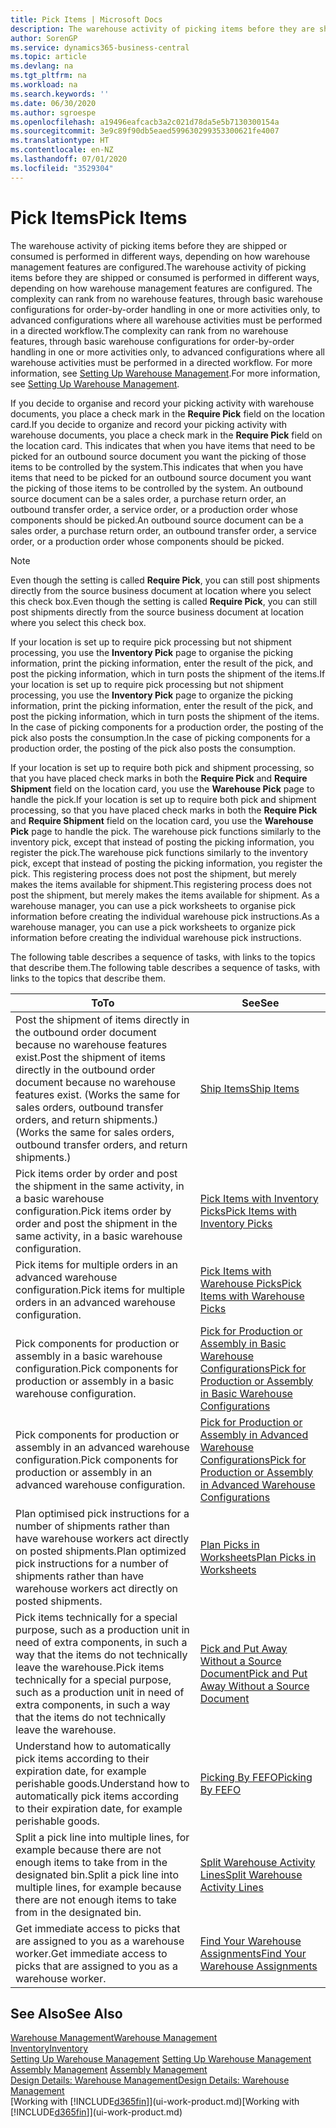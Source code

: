 ```yaml
---
title: Pick Items | Microsoft Docs
description: The warehouse activity of picking items before they are shipped or consumed is performed in different ways, depending on how warehouse management features are configured. The setup complexity can rank from no warehouse features, through basic warehouse configurations for order-by-order handling in one or more activities only, to advanced configurations where all warehouse activities must be performed in a directed workflow.
author: SorenGP
ms.service: dynamics365-business-central
ms.topic: article
ms.devlang: na
ms.tgt_pltfrm: na
ms.workload: na
ms.search.keywords: ''
ms.date: 06/30/2020
ms.author: sgroespe
ms.openlocfilehash: a19496eafcacb3a2c021d78da5e5b7130300154a
ms.sourcegitcommit: 3e9c89f90db5eaed599630299353300621fe4007
ms.translationtype: HT
ms.contentlocale: en-NZ
ms.lasthandoff: 07/01/2020
ms.locfileid: "3529304"
---
```

# <a name="pick-items"></a><span data-ttu-id="26430-104">Pick Items</span><span class="sxs-lookup"><span data-stu-id="26430-104">Pick Items</span></span>

<span data-ttu-id="26430-105">The warehouse activity of picking items before they are shipped or consumed is performed in different ways, depending on how warehouse management features are configured.</span><span class="sxs-lookup"><span data-stu-id="26430-105">The warehouse activity of picking items before they are shipped or consumed is performed in different ways, depending on how warehouse management features are configured.</span></span> <span data-ttu-id="26430-106">The complexity can rank from no warehouse features, through basic warehouse configurations for order-by-order handling in one or more activities only, to advanced configurations where all warehouse activities must be performed in a directed workflow.</span><span class="sxs-lookup"><span data-stu-id="26430-106">The complexity can rank from no warehouse features, through basic warehouse configurations for order-by-order handling in one or more activities only, to advanced configurations where all warehouse activities must be performed in a directed workflow.</span></span> <span data-ttu-id="26430-107">For more information, see [Setting Up Warehouse Management](warehouse-setup-warehouse.md).</span><span class="sxs-lookup"><span data-stu-id="26430-107">For more information, see [Setting Up Warehouse Management](warehouse-setup-warehouse.md).</span></span>

<span data-ttu-id="26430-108">If you decide to organise and record your picking activity with warehouse documents, you place a check mark in the **Require Pick** field on the location card.</span><span class="sxs-lookup"><span data-stu-id="26430-108">If you decide to organize and record your picking activity with warehouse documents, you place a check mark in the **Require Pick** field on the location card.</span></span> <span data-ttu-id="26430-109">This indicates that when you have items that need to be picked for an outbound source document you want the picking of those items to be controlled by the system.</span><span class="sxs-lookup"><span data-stu-id="26430-109">This indicates that when you have items that need to be picked for an outbound source document you want the picking of those items to be controlled by the system.</span></span> <span data-ttu-id="26430-110">An outbound source document can be a sales order, a purchase return order, an outbound transfer order, a service order, or a production order whose components should be picked.</span><span class="sxs-lookup"><span data-stu-id="26430-110">An outbound source document can be a sales order, a purchase return order, an outbound transfer order, a service order, or a production order whose components should be picked.</span></span>

> [!NOTE]
> <span data-ttu-id="26430-111">Even though the setting is called **Require Pick**, you can still post shipments directly from the source business document at location where you select this check box.</span><span class="sxs-lookup"><span data-stu-id="26430-111">Even though the setting is called **Require Pick**, you can still post shipments directly from the source business document at location where you select this check box.</span></span>

<span data-ttu-id="26430-112">If your location is set up to require pick processing but not shipment processing, you use the **Inventory Pick** page to organise the picking information, print the picking information, enter the result of the pick, and post the picking information, which in turn posts the shipment of the items.</span><span class="sxs-lookup"><span data-stu-id="26430-112">If your location is set up to require pick processing but not shipment processing, you use the **Inventory Pick** page to organize the picking information, print the picking information, enter the result of the pick, and post the picking information, which in turn posts the shipment of the items.</span></span> <span data-ttu-id="26430-113">In the case of picking components for a production order, the posting of the pick also posts the consumption.</span><span class="sxs-lookup"><span data-stu-id="26430-113">In the case of picking components for a production order, the posting of the pick also posts the consumption.</span></span>

<span data-ttu-id="26430-114">If your location is set up to require both pick and shipment processing, so that you have placed check marks in both the **Require Pick** and **Require Shipment** field on the location card, you use the **Warehouse Pick** page to handle the pick.</span><span class="sxs-lookup"><span data-stu-id="26430-114">If your location is set up to require both pick and shipment processing, so that you have placed check marks in both the **Require Pick** and **Require Shipment** field on the location card, you use the **Warehouse Pick** page to handle the pick.</span></span> <span data-ttu-id="26430-115">The warehouse pick functions similarly to the inventory pick, except that instead of posting the picking information, you register the pick.</span><span class="sxs-lookup"><span data-stu-id="26430-115">The warehouse pick functions similarly to the inventory pick, except that instead of posting the picking information, you register the pick.</span></span> <span data-ttu-id="26430-116">This registering process does not post the shipment, but merely makes the items available for shipment.</span><span class="sxs-lookup"><span data-stu-id="26430-116">This registering process does not post the shipment, but merely makes the items available for shipment.</span></span> <span data-ttu-id="26430-117">As a warehouse manager, you can use a pick worksheets to organise pick information before creating the individual warehouse pick instructions.</span><span class="sxs-lookup"><span data-stu-id="26430-117">As a warehouse manager, you can use a pick worksheets to organize pick information before creating the individual warehouse pick instructions.</span></span>

<span data-ttu-id="26430-118">The following table describes a sequence of tasks, with links to the topics that describe them.</span><span class="sxs-lookup"><span data-stu-id="26430-118">The following table describes a sequence of tasks, with links to the topics that describe them.</span></span>   

|<span data-ttu-id="26430-119">**To**</span><span class="sxs-lookup"><span data-stu-id="26430-119">**To**</span></span>|<span data-ttu-id="26430-120">**See**</span><span class="sxs-lookup"><span data-stu-id="26430-120">**See**</span></span>|
|------------|-------------|  
|<span data-ttu-id="26430-121">Post the shipment of items directly in the outbound order document because no warehouse features exist.</span><span class="sxs-lookup"><span data-stu-id="26430-121">Post the shipment of items directly in the outbound order document because no warehouse features exist.</span></span> <span data-ttu-id="26430-122">(Works the same for sales orders, outbound transfer orders, and return shipments.)</span><span class="sxs-lookup"><span data-stu-id="26430-122">(Works the same for sales orders, outbound transfer orders, and return shipments.)</span></span>|[<span data-ttu-id="26430-123">Ship Items</span><span class="sxs-lookup"><span data-stu-id="26430-123">Ship Items</span></span>](warehouse-how-ship-items.md)|  
|<span data-ttu-id="26430-124">Pick items order by order and post the shipment in the same activity, in a basic warehouse configuration.</span><span class="sxs-lookup"><span data-stu-id="26430-124">Pick items order by order and post the shipment in the same activity, in a basic warehouse configuration.</span></span>|[<span data-ttu-id="26430-125">Pick Items with Inventory Picks</span><span class="sxs-lookup"><span data-stu-id="26430-125">Pick Items with Inventory Picks</span></span>](warehouse-how-to-pick-items-with-inventory-picks.md)|
|<span data-ttu-id="26430-126">Pick items for multiple orders in an advanced warehouse configuration.</span><span class="sxs-lookup"><span data-stu-id="26430-126">Pick items for multiple orders in an advanced warehouse configuration.</span></span>|[<span data-ttu-id="26430-127">Pick Items with Warehouse Picks</span><span class="sxs-lookup"><span data-stu-id="26430-127">Pick Items with Warehouse Picks</span></span>](warehouse-how-to-pick-items-for-warehouse-shipment.md)|  
|<span data-ttu-id="26430-128">Pick components for production or assembly in a basic warehouse configuration.</span><span class="sxs-lookup"><span data-stu-id="26430-128">Pick components for production or assembly in a basic warehouse configuration.</span></span>|[<span data-ttu-id="26430-129">Pick for Production or Assembly in Basic Warehouse Configurations</span><span class="sxs-lookup"><span data-stu-id="26430-129">Pick for Production or Assembly in Basic Warehouse Configurations</span></span>](warehouse-how-to-pick-for-production.md)|
|<span data-ttu-id="26430-130">Pick components for production or assembly in an advanced warehouse configuration.</span><span class="sxs-lookup"><span data-stu-id="26430-130">Pick components for production or assembly in an advanced warehouse configuration.</span></span>|[<span data-ttu-id="26430-131">Pick for Production or Assembly in Advanced Warehouse Configurations</span><span class="sxs-lookup"><span data-stu-id="26430-131">Pick for Production or Assembly in Advanced Warehouse Configurations</span></span>](warehouse-how-to-pick-for-internal-operations-in-advanced-warehousing.md)|  
|<span data-ttu-id="26430-132">Plan optimised pick instructions for a number of shipments rather than have warehouse workers act directly on posted shipments.</span><span class="sxs-lookup"><span data-stu-id="26430-132">Plan optimized pick instructions for a number of shipments rather than have warehouse workers act directly on posted shipments.</span></span>|[<span data-ttu-id="26430-133">Plan Picks in Worksheets</span><span class="sxs-lookup"><span data-stu-id="26430-133">Plan Picks in Worksheets</span></span>](warehouse-how-to-plan-picks-in-worksheets.md)|  
|<span data-ttu-id="26430-134">Pick items technically for a special purpose, such as a production unit in need of extra components, in such a way that the items do not technically leave the warehouse.</span><span class="sxs-lookup"><span data-stu-id="26430-134">Pick items technically for a special purpose, such as a production unit in need of extra components, in such a way that the items do not technically leave the warehouse.</span></span>|[<span data-ttu-id="26430-135">Pick and Put Away Without a Source Document</span><span class="sxs-lookup"><span data-stu-id="26430-135">Pick and Put Away Without a Source Document</span></span>](warehouse-how-to-create-put-aways-from-internal-put-aways.md)|
|<span data-ttu-id="26430-136">Understand how to automatically pick items according to their expiration date, for example perishable goods.</span><span class="sxs-lookup"><span data-stu-id="26430-136">Understand how to automatically pick items according to their expiration date, for example perishable goods.</span></span>|[<span data-ttu-id="26430-137">Picking By FEFO</span><span class="sxs-lookup"><span data-stu-id="26430-137">Picking By FEFO</span></span>](warehouse-picking-by-fefo.md)|
|<span data-ttu-id="26430-138">Split a pick line into multiple lines, for example because there are not enough items to take from in the designated bin.</span><span class="sxs-lookup"><span data-stu-id="26430-138">Split a pick line into multiple lines, for example because there are not enough items to take from in the designated bin.</span></span>|[<span data-ttu-id="26430-139">Split Warehouse Activity Lines</span><span class="sxs-lookup"><span data-stu-id="26430-139">Split Warehouse Activity Lines</span></span>](warehouse-how-to-split-warehouse-activity-lines.md)|
|<span data-ttu-id="26430-140">Get immediate access to picks that are assigned to you as a warehouse worker.</span><span class="sxs-lookup"><span data-stu-id="26430-140">Get immediate access to picks that are assigned to you as a warehouse worker.</span></span>|[<span data-ttu-id="26430-141">Find Your Warehouse Assignments</span><span class="sxs-lookup"><span data-stu-id="26430-141">Find Your Warehouse Assignments</span></span>](warehouse-how-to-find-your-warehouse-assignments.md)|  

## <a name="see-also"></a><span data-ttu-id="26430-142">See Also</span><span class="sxs-lookup"><span data-stu-id="26430-142">See Also</span></span>  
[<span data-ttu-id="26430-143">Warehouse Management</span><span class="sxs-lookup"><span data-stu-id="26430-143">Warehouse Management</span></span>](warehouse-manage-warehouse.md)  
[<span data-ttu-id="26430-144">Inventory</span><span class="sxs-lookup"><span data-stu-id="26430-144">Inventory</span></span>](inventory-manage-inventory.md)  
<span data-ttu-id="26430-145">[Setting Up Warehouse Management](warehouse-setup-warehouse.md)   </span><span class="sxs-lookup"><span data-stu-id="26430-145">[Setting Up Warehouse Management](warehouse-setup-warehouse.md)   </span></span>  
<span data-ttu-id="26430-146">[Assembly Management](assembly-assemble-items.md)  </span><span class="sxs-lookup"><span data-stu-id="26430-146">[Assembly Management](assembly-assemble-items.md)  </span></span>  
[<span data-ttu-id="26430-147">Design Details: Warehouse Management</span><span class="sxs-lookup"><span data-stu-id="26430-147">Design Details: Warehouse Management</span></span>](design-details-warehouse-management.md)  
<span data-ttu-id="26430-148">[Working with [!INCLUDE[d365fin](includes/d365fin_md.md)]](ui-work-product.md)</span><span class="sxs-lookup"><span data-stu-id="26430-148">[Working with [!INCLUDE[d365fin](includes/d365fin_md.md)]](ui-work-product.md)</span></span>
